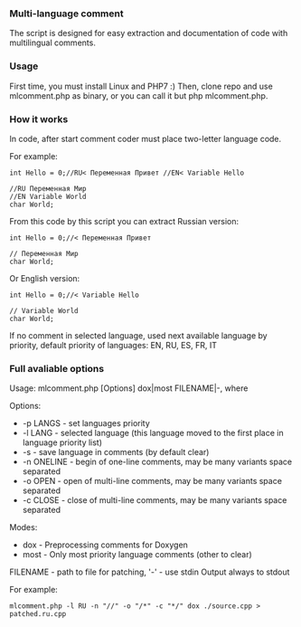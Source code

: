 ### Multi-language comment

The script is designed for easy extraction and documentation of code with multilingual comments.

### Usage

First time, you must install Linux and PHP7 :) Then, clone repo and use mlcomment.php as binary, or you can call it but php mlcomment.php.


### How it works

In code, after start comment coder must place two-letter language code.

For example:

```
int Hello = 0;//RU< Переменная Привет //EN< Variable Hello

//RU Переменная Мир
//EN Variable World
char World;
```

From this code by this script you can extract Russian version:

```
int Hello = 0;//< Переменная Привет

// Переменная Мир
char World;
```
Or English version:
```
int Hello = 0;//< Variable Hello

// Variable World
char World;
```

If no comment in selected language, used next available language by priority, default priority of languages:  EN, RU, ES, FR, IT

### Full avaliable options

Usage: mlcomment.php [Options] dox|most  FILENAME|-, where

Options:
- -p LANGS - set languages priority
- -l LANG - selected language (this language moved to the first place in language priority list)
- -s - save language in comments (by default clear)
- -n ONELINE - begin of one-line comments, may be many variants space separated
- -o OPEN - open of multi-line comments, may be many variants space separated
- -c CLOSE - close of multi-line comments, may be many variants space separated

Modes:
- dox - Preprocessing comments for Doxygen
- most - Only most priority language comments (other to clear)

FILENAME - path to file for patching, '-' - use stdin
Output always to stdout

For example:

`mlcomment.php -l RU -n "//" -o "/*" -c "*/" dox ./source.cpp > patched.ru.cpp`

